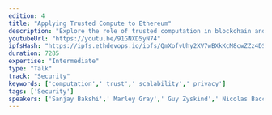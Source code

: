 ```yaml
---
edition: 4
title: "Applying Trusted Compute to Ethereum"
description: "Explore the role of trusted computation in blockchain and decentralized computing for improving scalability, privacy and security. The breakout will begin with a number of short perspectives on how trusted computation can and should integrate with Ethereum, before shifting to a conversation of what is needed from trusted computation going forward from perspective of decentralization. Participants are members of Enterprise Ethereum Alliance that are working on applying trusted computation to Ethereum broadly. A common implementation of trusted computation is a Trusted Execution Environment (TEE) which is a secure area of a main processor. Code and data loaded inside the secure area, commonly known as secure enclave, is protected with respect to integrity and confidentiality. Intel SGX, TrustZone, Keystone etc. are examples of such TEEs. 10 companies are committed to support this breakout session."
youtubeUrl: "https://youtu.be/91GNXD5yN74"
ipfsHash: "https://ipfs.ethdevops.io/ipfs/QmXofvUhy2XV7wBXkKcM8cwZZz4DSfkdQfvj2THxQbaG3i?filename=Applying_Trusted_Compute_to_Ethereum_Devcon4-91GNXD5yN74.mp4"
duration: 7285
expertise: "Intermediate"
type: "Talk"
track: "Security"
keywords: ['computation',' trust',' scalability',' privacy']
tags: ['Security']
speakers: ['Sanjay Bakshi',' Marley Gray',' Guy Zyskind',' Nicolas Bacca',' Lei Zhang',' Sebastian Gajek',' Andreas Freund',' Noah Johnson',' John Whelan',' Joanna Rutkowska']
---
```

